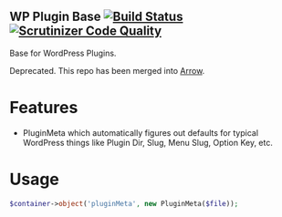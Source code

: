 ## WP Plugin Base [![Build Status](https://travis-ci.org/dsawardekar/wp-plugin-base.svg?branch=develop)](https://travis-ci.org/dsawardekar/wp-plugin-base)  [![Scrutinizer Code Quality](https://scrutinizer-ci.com/g/dsawardekar/wp-plugin-base/badges/quality-score.png?b=develop)](https://scrutinizer-ci.com/g/dsawardekar/wp-plugin-base/?branch=develop)

Base for WordPress Plugins.

Deprecated. This repo has been merged into
[Arrow](https://github.com/dsawardekar/arrow).

# Features

* PluginMeta which automatically figures out defaults for typical
  WordPress things like Plugin Dir, Slug, Menu Slug, Option Key, etc.

# Usage

```php
$container->object('pluginMeta', new PluginMeta($file));
```
